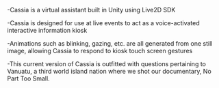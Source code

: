 -Cassia is a virtual assistant built in Unity using Live2D SDK

-Cassia is designed for use at live events to act as a voice-activated interactive information kiosk 

-Animations such as blinking, gazing, etc. are all generated from one still image, allowing Cassia to respond to kiosk touch screen gestures  

-This current version of Cassia is outfitted with questions pertaining to Vanuatu, a third world island nation where we shot our documentary, No Part Too Small.
